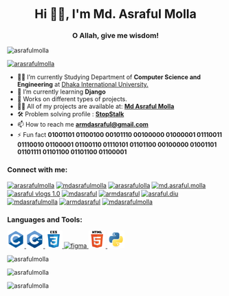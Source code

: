 <h1 align="center">Hi 🙋‍♂️, I'm Md. Asraful Molla</h1>
<h3 align="center">O Allah, give me wisdom!</h3>

<p align="left"> <img src="https://komarev.com/ghpvc/?username=asrafulmolla&label=Profile%20views&color=0e75b6&style=flat" alt="asrafulmolla" /> </p>
<p align="left"> <a href="https://twitter.com/arasrafulmolla" target="blank"><img src="https://img.shields.io/twitter/follow/arasrafulmolla?logo=twitter&style=for-the-badge" alt="arasrafulmolla" /></a> </p>


- 👨‍🎓 I’m currently Studying Department of **Computer Science and Engineering** at <a href="https://diu.ac/">Dhaka International University.</a>
- 🌱 I’m currently learning **Django**
- 🔭 Works on different types of projects.
- 👨‍💻 All of my projects are available at: <a href="https://asrafulmolla.github.io/mdasrafulmolla">**Md Asraful Molla**</a>
- 🛠️ Problem solving profile :  <a href="https://www.stopstalk.com/user/profile/mdasrafulmolla">**StopStalk**</a>
- 📫 How to reach me **armdasraful@gmail.com**
- ⚡ Fun fact **01001101 01100100 00101110 00100000 01000001 01110011 01110010 01100001 01100110 01110101 01101100 00100000 01001101 01101111 01101100 01101100 01100001**

<h3 align="left">Connect with me:</h3>
<p align="left">
<a href="https://twitter.com/arasrafulmolla" target="blank"><img align="center" src="https://raw.githubusercontent.com/rahuldkjain/github-profile-readme-generator/master/src/images/icons/Social/twitter.svg" alt="arasrafulmolla" height="30" width="40" /></a>
<a href="https://linkedin.com/in/mdasrafulmolla" target="blank"><img align="center" src="https://raw.githubusercontent.com/rahuldkjain/github-profile-readme-generator/master/src/images/icons/Social/linked-in-alt.svg" alt="mdasrafulmolla" height="30" width="40" /></a>
<a href="https://fb.com/arasrafulolla" target="blank"><img align="center" src="https://raw.githubusercontent.com/rahuldkjain/github-profile-readme-generator/master/src/images/icons/Social/facebook.svg" alt="arasrafulolla" height="30" width="40" /></a>
<a href="https://instagram.com/md.asraful.molla" target="blank"><img align="center" src="https://raw.githubusercontent.com/rahuldkjain/github-profile-readme-generator/master/src/images/icons/Social/instagram.svg" alt="md.asraful.molla" height="30" width="40" /></a>
<a href="https://www.youtube.com/@asrafulvlogs1.0" target="blank"><img align="center" src="https://raw.githubusercontent.com/rahuldkjain/github-profile-readme-generator/master/src/images/icons/Social/youtube.svg" alt="asraful vlogs 1.0" height="30" width="40" /></a>
<a href="https://www.codechef.com/users/mdasraful" target="blank"><img align="center" src="https://cdn.jsdelivr.net/npm/simple-icons@3.1.0/icons/codechef.svg" alt="mdasraful" height="30" width="40" /></a>
<a href="https://www.hackerrank.com/armdasraful" target="blank"><img align="center" src="https://raw.githubusercontent.com/rahuldkjain/github-profile-readme-generator/master/src/images/icons/Social/hackerrank.svg" alt="armdasraful" height="30" width="40" /></a>
<a href="https://codeforces.com/profile/asraful.diu" target="blank"><img align="center" src="https://raw.githubusercontent.com/rahuldkjain/github-profile-readme-generator/master/src/images/icons/Social/codeforces.svg" alt="asraful.diu" height="30" width="40" /></a>
<a href="https://www.leetcode.com/mdasrafulmolla" target="blank"><img align="center" src="https://raw.githubusercontent.com/rahuldkjain/github-profile-readme-generator/master/src/images/icons/Social/leet-code.svg" alt="mdasrafulmolla" height="30" width="40" /></a>
<a href="https://www.hackerearth.com/@armdasraful" target="blank"><img align="center" src="https://raw.githubusercontent.com/rahuldkjain/github-profile-readme-generator/master/src/images/icons/Social/hackerearth.svg" alt="armdasraful" height="30" width="40" /></a>
<a href="https://discord.gg/mdasrafulmolla" target="blank"><img align="center" src="https://raw.githubusercontent.com/rahuldkjain/github-profile-readme-generator/master/src/images/icons/Social/discord.svg" alt="mdasrafulmolla" height="30" width="40" /></a>
</p>

<h3 align="left">Languages and Tools:</h3>
<p align="left"> <a href="https://www.cprogramming.com/" target="_blank" rel="noreferrer"> <img src="https://raw.githubusercontent.com/devicons/devicon/master/icons/c/c-original.svg" alt="c" width="40" height="40"/> </a> <a href="https://www.w3schools.com/cpp/" target="_blank" rel="noreferrer"> <img src="https://raw.githubusercontent.com/devicons/devicon/master/icons/cplusplus/cplusplus-original.svg" alt="cplusplus" width="40" height="40"/> </a> <a href="https://www.w3schools.com/css/" target="_blank" rel="noreferrer"> <img src="https://raw.githubusercontent.com/devicons/devicon/master/icons/css3/css3-original-wordmark.svg" alt="css3" width="40" height="40"/> </a> <a href="https://www.figma.com/" target="_blank" rel="noreferrer"> <img src="https://www.vectorlogo.zone/logos/figma/figma-icon.svg" alt="figma" width="40" height="40"/> </a> <a href="https://www.w3.org/html/" target="_blank" rel="noreferrer"> <img src="https://raw.githubusercontent.com/devicons/devicon/master/icons/html5/html5-original-wordmark.svg" alt="html5" width="40" height="40"/> </a> <a href="https://www.python.org" target="_blank" rel="noreferrer"> <img src="https://raw.githubusercontent.com/devicons/devicon/master/icons/python/python-original.svg" alt="python" width="40" height="40"/> </a> </p>

<div align="left">
<p><img src="https://github-readme-stats.vercel.app/api/top-langs?username=asrafulmolla&show_icons=true&locale=en&layout=compact" alt="asrafulmolla" /></p>
</div>
<div align="left">
<p><img src="https://github-readme-stats.vercel.app/api?username=asrafulmolla&show_icons=true&locale=en" alt="asrafulmolla" /></p>
</div>

<div align="left">
<p><img src="https://github-readme-streak-stats.herokuapp.com/?user=asrafulmolla&" alt="asrafulmolla" /></p>
</div>


